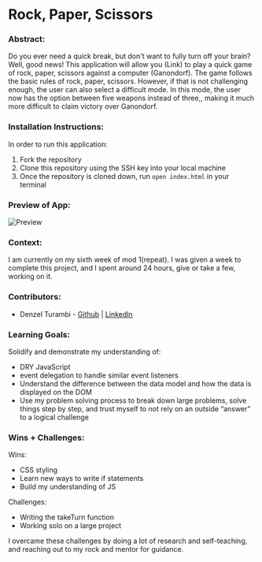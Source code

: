 # Rock, Paper, Scissors 

### Abstract:
Do you ever need a quick break, but don't want to fully turn off your brain? Well, good news! This application will allow you (Link) to play a quick game of rock, paper, scissors against a computer (Ganondorf). The game follows the basic rules of rock, paper, scissors. However, if that is not challenging enough, the user can also select a difficult mode. In this mode, the user now has the option between five weapons instead of three,, making it much more difficult to claim victory over Ganondorf.
### Installation Instructions:
In order to run this application:
1. Fork the repository
2. Clone this repository using the SSH key into your local machine
3. Once the repository is cloned down, run `open index.html` in your terminal
### Preview of App:
![Preview](https://media.giphy.com/media/v1.Y2lkPTc5MGI3NjExMjI3NTdlMTFkMTdhNTYzYTIyMTc1ZmIzN2EzMzdlMTUwYjIzMmY5MCZlcD12MV9pbnRlcm5hbF9naWZzX2dpZklkJmN0PWc/QkqakWjRZ9wYo0WvHV/giphy.gif)
### Context:
I am currently on my sixth week of mod 1(repeat). I was given a week to complete this project, and I spent around 24 hours, give or take a few, working on it.
### Contributors:
- Denzel Turambi - [Github](https://github.com/Denzel-Turambi) | [LinkedIn](https://www.linkedin.com/in/denzel-turambi-71a298267/)
### Learning Goals:
Solidify and demonstrate my understanding of:
- DRY JavaScript
- event delegation to handle similar event listeners
- Understand the difference between the data model and how the data is displayed on the DOM
- Use my problem solving process to break down large problems, solve things step by step, and trust myself to not rely on an outside “answer” to a logical challenge
### Wins + Challenges:
Wins:
- CSS styling
- Learn new ways to write if statements
- Build my understanding of JS

Challenges:
- Writing the takeTurn function
- Working solo on a large project

I overcame these challenges by doing a lot of research and self-teaching, and reaching out to my rock and mentor for guidance.